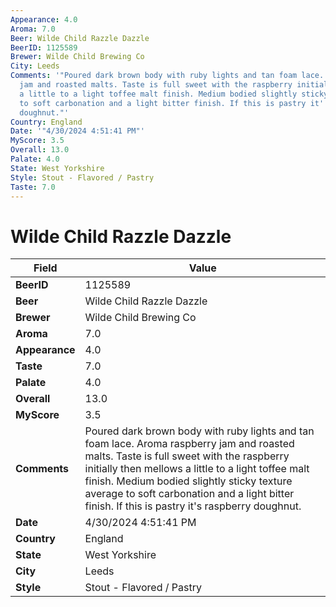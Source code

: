 ```yaml
---
Appearance: 4.0
Aroma: 7.0
Beer: Wilde Child Razzle Dazzle
BeerID: 1125589
Brewer: Wilde Child Brewing Co
City: Leeds
Comments: '"Poured dark brown body with ruby lights and tan foam lace. Aroma raspberry
  jam and roasted malts. Taste is full sweet with the raspberry initially then mellows
  a little to a light toffee malt finish. Medium bodied slightly sticky texture average
  to soft carbonation and a light bitter finish. If this is pastry it''s raspberry
  doughnut."'
Country: England
Date: '"4/30/2024 4:51:41 PM"'
MyScore: 3.5
Overall: 13.0
Palate: 4.0
State: West Yorkshire
Style: Stout - Flavored / Pastry
Taste: 7.0
---
```


# Wilde Child Razzle Dazzle

| Field         | Value |
|---------------|-------|
| **BeerID** | 1125589 |
| **Beer** | Wilde Child Razzle Dazzle |
| **Brewer** | Wilde Child Brewing Co |
| **Aroma** | 7.0 |
| **Appearance** | 4.0 |
| **Taste** | 7.0 |
| **Palate** | 4.0 |
| **Overall** | 13.0 |
| **MyScore** | 3.5 |
| **Comments** | Poured dark brown body with ruby lights and tan foam lace. Aroma raspberry jam and roasted malts. Taste is full sweet with the raspberry initially then mellows a little to a light toffee malt finish. Medium bodied slightly sticky texture average to soft carbonation and a light bitter finish. If this is pastry it's raspberry doughnut. |
| **Date** | 4/30/2024 4:51:41 PM |
| **Country** | England |
| **State** | West Yorkshire |
| **City** | Leeds |
| **Style** | Stout - Flavored / Pastry |
